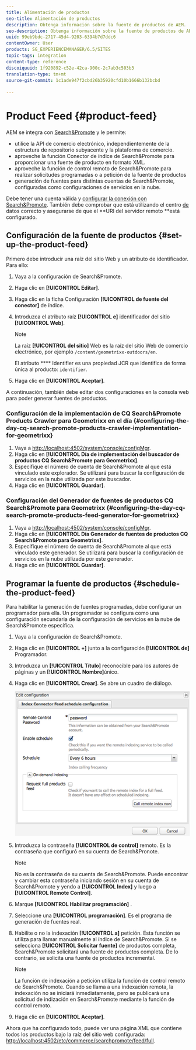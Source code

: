```yaml
---
title: Alimentación de productos
seo-title: Alimentación de productos
description: Obtenga información sobre la fuente de productos de AEM.
seo-description: Obtenga información sobre la fuente de productos de AEM.
uuid: 99eb9bdc-2717-45d4-9203-6394b7d7ddc6
contentOwner: User
products: SG_EXPERIENCEMANAGER/6.5/SITES
topic-tags: integration
content-type: reference
discoiquuid: 1f920892-c52e-42ca-900c-2c7ab3c503b3
translation-type: tm+mt
source-git-commit: 1c1ade947f2cbd26b35920cfd10b1666b132bcbd

---
```



# Product Feed {#product-feed}

AEM se integra con [Search&amp;Promote](https://www.adobe.com/solutions/testing-targeting/searchandpromote.html) y le permite:

* utilice la API de comercio electrónico, independientemente de la estructura de repositorio subyacente y la plataforma de comercio.
* aproveche la función Conector de índice de Search&amp;Promote para proporcionar una fuente de producto en formato XML.
* aproveche la función de control remoto de Search&amp;Promote para realizar solicitudes programadas o a petición de la fuente de productos
* generación de fuentes para distintas cuentas de Search&amp;Promote, configuradas como configuraciones de servicios en la nube.

Debe tener una cuenta válida y [configurar la conexión con Search&amp;Promote](/help/sites-administering/search-and-promote.md#configuring-the-connection-to-search-promote). También debe comprobar que está utilizando el centro [de](/help/sites-administering/search-and-promote.md#configuring-the-data-center) datos correcto y asegurarse de que el **URI del servidor remoto **está configurado.

## Configuración de la fuente de productos {#set-up-the-product-feed}

Primero debe introducir una raíz del sitio Web y un atributo de identificador. Para ello:

1. Vaya a la configuración de Search&amp;Promote.
1. Haga clic en **[!UICONTROL Editar]**.
1. Haga clic en la ficha Configuración **[!UICONTROL de fuente del conector]** de índice.
1. Introduzca el atributo raíz **[!UICONTROL e]** identificador del sitio **[!UICONTROL Web]**.

   >[!NOTE]
   >
   >La raíz **[!UICONTROL del sitio]** Web es la raíz del sitio Web de comercio electrónico, por ejemplo `/content/geometrixx-outdoors/en`.
   >
   >El atributo **** Identifier es una propiedad JCR que identifica de forma única al producto: `identifier`.

1. Haga clic en **[!UICONTROL Aceptar]**.

A continuación, también debe editar dos configuraciones en la consola web para poder generar fuentes de productos.

### Configuración de la implementación de CQ Search&amp;Promote Products Crawler para Geometrixx en el día {#configuring-the-day-cq-search-promote-products-crawler-implementation-for-geometrixx}

1. Vaya a [http://localhost:4502/system/console/configMgr](http://localhost:4502/system/console/configMgr).
1. Haga clic en **[!UICONTROL Día de implementación del buscador de productos CQ Search&amp;Promote para Geometrixx]**.
1. Especifique el número de cuenta de Search&amp;Promote al que está vinculado este explorador. Se utilizará para buscar la configuración de servicios en la nube utilizada por este buscador.
1. Haga clic en **[!UICONTROL Guardar]**.

### Configuración del Generador de fuentes de productos CQ Search&amp;Promote para Geometrixx {#configuring-the-day-cq-search-promote-products-feed-generator-for-geometrixx}

1. Vaya a [http://localhost:4502/system/console/configMgr](http://localhost:4502/system/console/configMgr).
1. Haga clic en **[!UICONTROL Día Generador de fuentes de productos CQ Search&amp;Promote para Geometrixx]**.
1. Especifique el número de cuenta de Search&amp;Promote al que está vinculado este generador. Se utilizará para buscar la configuración de servicios en la nube utilizada por este generador.
1. Haga clic en **[!UICONTROL Guardar]**.

## Programar la fuente de productos {#schedule-the-product-feed}

Para habilitar la generación de fuentes programadas, debe configurar un programador para ella.
Un programador se configura como una configuración secundaria de la configuración de servicios en la nube de Search&amp;Promote específica.

1. Vaya a la configuración de Search&amp;Promote.
1. Haga clic en **[!UICONTROL +]** junto a la configuración **[!UICONTROL de]** Programador.
1. Introduzca un **[!UICONTROL Título]** reconocible para los autores de páginas y un **[!UICONTROL Nombre]**&#x200B;único.
1. Haga clic en **[!UICONTROL Crear]**. Se abre un cuadro de diálogo.

   ![chlimage_1-108](assets/chlimage_1-108a.png)

1. Introduzca la contraseña **[!UICONTROL de control]** remoto. Es la contraseña que configuró en su cuenta de Search&amp;Pronote.

   >[!NOTE]
   >
   >No es la contraseña de su cuenta de Search&amp;Promote. Puede encontrar y cambiar esta contraseña iniciando sesión en su cuenta de Search&amp;Promote y yendo a **[!UICONTROL Index]** y luego a **[!UICONTROL Remote Control]**.

1. Marque **[!UICONTROL Habilitar programación]** .
1. Seleccione una **[!UICONTROL programación]**. Es el programa de generación de fuentes real.
1. Habilite o no la indexación **[!UICONTROL a]** petición. Esta función se utiliza para llamar manualmente al índice de Search&amp;Promote. Si se selecciona **[!UICONTROL Solicitar fuente]** de productos completa, Search&amp;Promote solicitará una fuente de productos completa. De lo contrario, se solicita una fuente de productos incremental.

   >[!NOTE]
   >
   >La función de indexación a petición utiliza la función de control remoto de Search&amp;Promote. Cuando se llama a una indexación remota, la indexación no se iniciará inmediatamente, pero se publicará una solicitud de indización en Search&amp;Promote mediante la función de control remoto.

1. Haga clic en **[!UICONTROL Aceptar]**.

Ahora que ha configurado todo, puede ver una página XML que contiene todos los productos bajo la raíz del sitio web configurada: [http://localhost:4502/etc/commerce/searchpromote/feed/full](http://localhost:4502/etc/commerce/searchpromote/feed/full).
